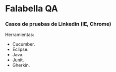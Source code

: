 # Falabella QA

### Casos de pruebas de Linkedin (IE, Chrome)

Herramientas: 

* Cucumber. 
* Eclipse. 
* Java. 
* Junit. 
* Gherkin.

